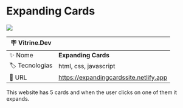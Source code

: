 # Expanding Cards

![](https://user-images.githubusercontent.com/72042885/204361333-04c0f181-e2cc-406d-a048-738ac8b1946d.JPG#vitrinedev)

| :placard: Vitrine.Dev |     |
| -------------  | --- |
| :sparkles: Nome        | **Expanding Cards**
| :label: Tecnologias | html, css, javascript
| :rocket: URL         | https://expandingcardssite.netlify.app

This website has 5 cards and when the user clicks on one of them it expands.
